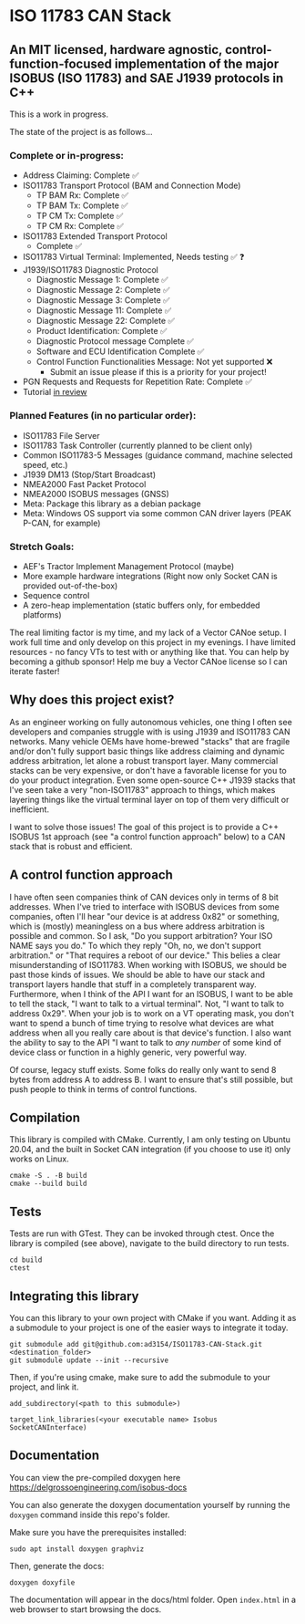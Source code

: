 # ISO 11783 CAN Stack
## An MIT licensed, hardware agnostic, control-function-focused implementation of the major ISOBUS (ISO 11783) and SAE J1939 protocols in C++
This is a work in progress.

The state of the project is as follows...

### Complete or in-progress:
- Address Claiming: Complete :white_check_mark:
- ISO11783 Transport Protocol (BAM and Connection Mode)
    - TP BAM Rx: Complete :white_check_mark:
    - TP BAM Tx: Complete :white_check_mark:
    - TP CM Tx: Complete :white_check_mark:
    - TP CM Rx: Complete :white_check_mark:
- ISO11783 Extended Transport Protocol
    - Complete :white_check_mark:
- ISO11783 Virtual Terminal: Implemented, Needs testing :white_check_mark: :question:
- J1939/ISO11783 Diagnostic Protocol
    - Diagnostic Message 1: Complete :white_check_mark:
    - Diagnostic Message 2: Complete :white_check_mark:
    - Diagnostic Message 3: Complete :white_check_mark:
    - Diagnostic Message 11: Complete :white_check_mark:
    - Diagnostic Message 22: Complete :white_check_mark:
    - Product Identification: Complete :white_check_mark:
    - Diagnostic Protocol message Complete :white_check_mark:
    - Software and ECU Identification Complete :white_check_mark:
    - Control Function Functionalities Message: Not yet supported :x:
        - Submit an issue please if this is a priority for your project!
- PGN Requests and Requests for Repetition Rate: Complete :white_check_mark:
- Tutorial [in review](https://github.com/ad3154/ISO11783-CAN-Stack/pull/35)
### Planned Features (in no particular order):
- ISO11783 File Server
- ISO11783 Task Controller (currently planned to be client only)
- Common ISO11783-5 Messages (guidance command, machine selected speed, etc.)
- J1939 DM13 (Stop/Start Broadcast)
- NMEA2000 Fast Packet Protocol
- NMEA2000 ISOBUS messages (GNSS)
- Meta: Package this library as a debian package
- Meta: Windows OS support via some common CAN driver layers (PEAK P-CAN, for example)

### Stretch Goals:
- AEF's Tractor Implement Management Protocol (maybe)
- More example hardware integrations (Right now only Socket CAN is provided out-of-the-box)
- Sequence control
- A zero-heap implementation (static buffers only, for embedded platforms)

The real limiting factor is my time, and my lack of a Vector CANoe setup. 
I work full time and only develop on this project in my evenings.
I have limited resources - no fancy VTs to test with or anything like that.
You can help by becoming a github sponsor! Help me buy a Vector CANoe license so I can iterate faster!

## Why does this project exist?
As an engineer working on fully autonomous vehicles, one thing I often see developers and companies struggle with is using J1939 and ISO11783 CAN networks. Many vehicle OEMs have home-brewed "stacks" that are fragile and/or don't fully support basic things like address claiming and dynamic address arbitration, let alone a robust transport layer. Many commercial stacks can be very expensive, or don't have a favorable license for you to do your product integration. Even some open-source C++ J1939 stacks that I've seen take a very "non-ISO11783" approach to things, which makes layering things like the virtual terminal layer on top of them very difficult or inefficient.

I want to solve those issues! The goal of this project is to provide a C++ ISOBUS 1st approach (see "a control function approach" below) to a CAN stack that is robust and efficient.

## A control function approach
I have often seen companies think of CAN devices only in terms of 8 bit addresses. When I've tried to interface with ISOBUS devices from some companies, often I'll hear "our device is at address 0x82" or something, which is (mostly) meaningless on a bus where address arbitration is possible and common. So I ask, "Do you support arbitration? Your ISO NAME says you do." To which they reply "Oh, no, we don't support arbitration." or "That requires a reboot of our device." This belies a clear misunderstanding of ISO11783. When working with ISOBUS, we should be past those kinds of issues. We should be able to have our stack and transport layers handle that stuff in a completely transparent way. Furthermore, when I think of the API I want for an ISOBUS, I want to be able to tell the stack, "I want to talk to a virtual terminal". Not, "I want to talk to address 0x29". When your job is to work on a VT operating mask, you don't want to spend a bunch of time trying to resolve what devices are what address when all you really care about is that device's function. I also want the ability to say to the API "I want to talk to *any number* of some kind of device class or function in a highly generic, very powerful way.

Of course, legacy stuff exists. Some folks do really only want to send 8 bytes from address A to address B. I want to ensure that's still possible, but push people to think in terms of control functions.

## Compilation
This library is compiled with CMake. Currently, I am only testing on Ubuntu 20.04, and the built in Socket CAN integration (if you choose to use it) only works on Linux.
```
cmake -S . -B build
cmake --build build
```

## Tests
Tests are run with GTest. They can be invoked through ctest. Once the library is compiled (see above), navigate to the build directory to run tests.
```
cd build
ctest
```

## Integrating this library
You can this library to your own project with CMake if you want. Adding it as a submodule to your project is one of the easier ways to integrate it today.

```
git submodule add git@github.com:ad3154/ISO11783-CAN-Stack.git <destination_folder>
git submodule update --init --recursive
```
Then, if you're using cmake, make sure to add the submodule to your project, and link it.

```
add_subdirectory(<path to this submodule>)

target_link_libraries(<your executable name> Isobus SocketCANInterface)
```

## Documentation
You can view the pre-compiled doxygen here https://delgrossoengineering.com/isobus-docs

You can also generate the doxygen documentation yourself by running the `doxygen` command inside this repo's folder.

Make sure you have the prerequisites installed:
```
sudo apt install doxygen graphviz
```
Then, generate the docs:
```
doxygen doxyfile
```

The documentation will appear in the docs/html folder. Open `index.html` in a web browser to start browsing the docs.
